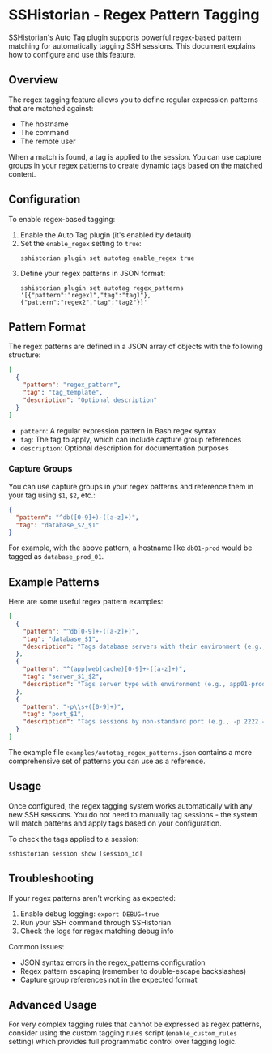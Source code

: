 # SSHistorian - Regex Pattern Tagging

SSHistorian's Auto Tag plugin supports powerful regex-based pattern matching for automatically tagging SSH sessions. This document explains how to configure and use this feature.

## Overview

The regex tagging feature allows you to define regular expression patterns that are matched against:
- The hostname
- The command
- The remote user

When a match is found, a tag is applied to the session. You can use capture groups in your regex patterns to create dynamic tags based on the matched content.

## Configuration

To enable regex-based tagging:

1. Enable the Auto Tag plugin (it's enabled by default)
2. Set the `enable_regex` setting to `true`:
   ```
   sshistorian plugin set autotag enable_regex true
   ```
3. Define your regex patterns in JSON format:
   ```
   sshistorian plugin set autotag regex_patterns '[{"pattern":"regex1","tag":"tag1"},{"pattern":"regex2","tag":"tag2"}]'
   ```

## Pattern Format

The regex patterns are defined in a JSON array of objects with the following structure:

```json
[
  {
    "pattern": "regex_pattern",
    "tag": "tag_template",
    "description": "Optional description"
  }
]
```

- `pattern`: A regular expression pattern in Bash regex syntax
- `tag`: The tag to apply, which can include capture group references
- `description`: Optional description for documentation purposes

### Capture Groups

You can use capture groups in your regex patterns and reference them in your tag using `$1`, `$2`, etc.:

```json
{
  "pattern": "^db([0-9]+)-([a-z]+)",
  "tag": "database_$2_$1"
}
```

For example, with the above pattern, a hostname like `db01-prod` would be tagged as `database_prod_01`.

## Example Patterns

Here are some useful regex pattern examples:

```json
[
  {
    "pattern": "^db[0-9]+-([a-z]+)",
    "tag": "database_$1",
    "description": "Tags database servers with their environment (e.g., db01-prod → database_prod)"
  },
  {
    "pattern": "^(app|web|cache)[0-9]+-([a-z]+)",
    "tag": "server_$1_$2",
    "description": "Tags server type with environment (e.g., app01-prod → server_app_prod)"
  },
  {
    "pattern": "-p\\s+([0-9]+)",
    "tag": "port_$1",
    "description": "Tags sessions by non-standard port (e.g., -p 2222 → port_2222)"
  }
]
```

The example file `examples/autotag_regex_patterns.json` contains a more comprehensive set of patterns you can use as a reference.

## Usage

Once configured, the regex tagging system works automatically with any new SSH sessions. You do not need to manually tag sessions - the system will match patterns and apply tags based on your configuration.

To check the tags applied to a session:

```
sshistorian session show [session_id]
```

## Troubleshooting

If your regex patterns aren't working as expected:

1. Enable debug logging: `export DEBUG=true`
2. Run your SSH command through SSHistorian
3. Check the logs for regex matching debug info

Common issues:
- JSON syntax errors in the regex_patterns configuration
- Regex pattern escaping (remember to double-escape backslashes)
- Capture group references not in the expected format

## Advanced Usage

For very complex tagging rules that cannot be expressed as regex patterns, consider using the custom tagging rules script (`enable_custom_rules` setting) which provides full programmatic control over tagging logic.